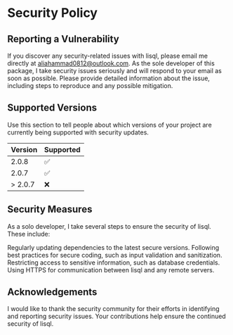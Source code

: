 # Security Policy

## Reporting a Vulnerability

If you discover any security-related issues with lisql, please email me directly 
at aliahammad0812@outlook.com. As the sole developer of this package, I take 
security issues seriously and will respond to your email as soon as possible. 
Please provide detailed information about the issue, including steps to reproduce 
and any possible mitigation.

## Supported Versions

Use this section to tell people about which versions of your project are
currently being supported with security updates.

| Version | Supported          |
| ------- | ------------------ |
| 2.0.8   | :white_check_mark: |
| 2.0.7   | :white_check_mark: |
| > 2.0.7 | :x:                |


## Security Measures

As a solo developer, I take several steps to ensure the security of lisql. These include:

Regularly updating dependencies to the latest secure versions.
Following best practices for secure coding, such as input validation and sanitization.
Restricting access to sensitive information, such as database credentials.
Using HTTPS for communication between lisql and any remote servers.


## Acknowledgements

I would like to thank the security community for their efforts in identifying and 
reporting security issues. Your contributions help ensure the continued security 
of lisql.
